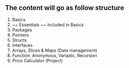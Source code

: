 ## The content will go as follow structure

1. Basics
2. ~~ Essentials ~~ included in Basics   
3. Packages
4. Pointers
5. Structs
6. Interfaces
7. Arrays, Slices & Maps (Data management)
8. Function: Anonymous, Variadic, Recursion
9. Price Calculator (Project)